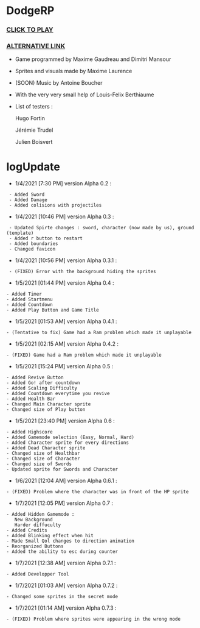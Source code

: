 # DodgeRP
###                                                                [CLICK TO PLAY](https://lesgrailleurs.github.io/DodgeRP)
###                                                                 [ALTERNATIVE LINK](https://lesgrailleurs.github.io/DodgeRP/index.html)
- Game programmed by Maxime Gaudreau and Dimitri Mansour
- Sprites and visuals made by Maxime Laurence
- (SOON) Music by Antoine Boucher
- With the very very small help of Louis-Felix Berthiaume
- List of testers :

   Hugo Fortin
 
   Jérémie Trudel
 
   Julien Boisvert

# logUpdate
- 1/4/2021 [7:30 PM] version Alpha 0.2 :
```
 - Added Sword
 - Added Damage
 - Added colisions with projectiles
 ```
- 1/4/2021 [10:46 PM] version Alpha 0.3 :
```
 - Updated Spirte changes : sword, character (now made by us), ground (template)
 - Added r button to restart
 - Added boundaries
 - Changed favicon
 ```
- 1/4/2021 [10:56 PM] version Alpha 0.3.1 :
```
 - (FIXED) Error with the background hiding the sprites
```
- 1/5/2021 [01:44 PM] version Alpha 0.4 :
```
- Added Timer
- Added Startmenu
- Added Countdown
- Added Play Button and Game Title
```
- 1/5/2021 [01:53 AM] version Alpha 0.4.1 :
```
- (Tentative to fix) Game had a Ram problem which made it unplayable
```
- 1/5/2021 [02:15 AM] version Alpha 0.4.2 :
```
- (FIXED) Game had a Ram problem which made it unplayable
```
- 1/5/2021 [15:24 PM] version Alpha 0.5 :
```
- Added Revive Button
- Added Go! after countdown
- Added Scaling Difficulty
- Added Countdown everytime you revive
- Added Health Bar
- Changed Main Character sprite
- Changed size of Play button
```
- 1/5/2021 [23:40 PM] version Alpha 0.6 :
```
- Added Highscore
- Added Gamemode selection (Easy, Normal, Hard)
- Added Character sprite for every directions
- Added Dead Character sprite
- Changed size of Healthbar
- Changed size of Character
- Changed size of Swords
- Updated sprite for Swords and Character
```
- 1/6/2021 [12:04 AM] version Alpha 0.6.1 :
```
- (FIXED) Problem where the character was in front of the HP sprite
```
- 1/7/2021 [12:05 PM] version Alpha 0.7 :
```
- Added Hidden Gamemode :
   New Background
   Harder diffuculty
- Added Credits
- Added Blinking effect when hit 
- Made Small Qol changes to direction animation
- Reorganized Buttons
- Added the ability to esc during counter
```
- 1/7/2021 [12:38 AM] version Alpha 0.7.1 :
```
- Added Developper Tool
```
- 1/7/2021 [01:03 AM] version Alpha 0.7.2 :
```
- Changed some sprites in the secret mode
```
- 1/7/2021 [01:14 AM] version Alpha 0.7.3 :
```
- (FIXED) Problem where sprites were appearing in the wrong mode
```
